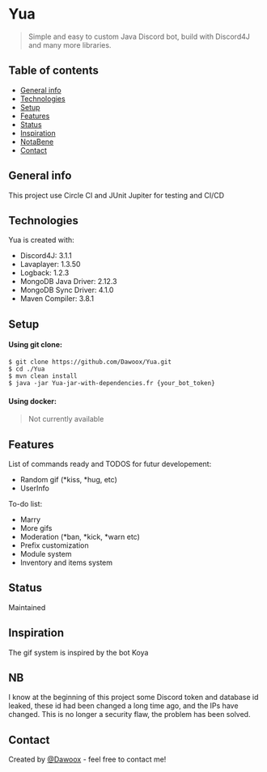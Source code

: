 # Yua
> Simple and easy to custom Java Discord bot, build with Discord4J and many more libraries.

## Table of contents
* [General info](#general-info)
* [Technologies](#technologies)
* [Setup](#setup)
* [Features](#features)
* [Status](#status)
* [Inspiration](#inspiration)
* [NotaBene](#nb)
* [Contact](#contact)

## General info
This project use Circle CI and JUnit Jupiter for testing and CI/CD
	
## Technologies
Yua is created with:
* Discord4J: 3.1.1
* Lavaplayer: 1.3.50
* Logback: 1.2.3
* MongoDB Java Driver: 2.12.3
* MongoDB Sync Driver: 4.1.0
* Maven Compiler: 3.8.1
	
## Setup  

#### Using git clone:  
```
$ git clone https://github.com/Dawoox/Yua.git
$ cd ./Yua
$ mvn clean install
$ java -jar Yua-jar-with-dependencies.fr {your_bot_token}
```

#### Using docker:
> Not currently available

## Features
List of commands ready and TODOS for futur developement:
* Random gif (*kiss, *hug, etc)
* UserInfo

To-do list:
* Marry
* More gifs
* Moderation (*ban, *kick, *warn etc)
* Prefix customization
* Module system
* Inventory and items system

## Status
Maintained

## Inspiration
The gif system is inspired by the bot Koya

## NB

I know at the beginning of this project some Discord token and database id leaked, these id had been changed a long time ago, and the IPs have changed.
This is no longer a security flaw, the problem has been solved.

## Contact
Created by [@Dawoox](https://www.github.com/dawoox) - feel free to contact me!
